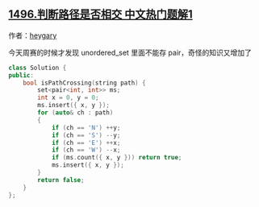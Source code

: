 ## [1496.判断路径是否相交 中文热门题解1](https://leetcode.cn/problems/path-crossing/solutions/100000/c-zhong-gui-zhong-ju-de-4msjie-fa-ha-xi-by-gary_co)

作者：[heygary](https://leetcode.cn/u/heygary)

今天周赛的时候才发现 unordered_set 里面不能存 pair，奇怪的知识又增加了
```cpp
class Solution {
public:
    bool isPathCrossing(string path) {
        set<pair<int, int>> ms;
        int x = 0, y = 0;
        ms.insert({ x, y });
        for (auto& ch : path)
        {
            if (ch == 'N') ++y;
            if (ch == 'S') --y;
            if (ch == 'E') ++x;
            if (ch == 'W') --x;
            if (ms.count({ x, y })) return true;
            ms.insert({ x, y });
        }
        return false;
    }
};
```